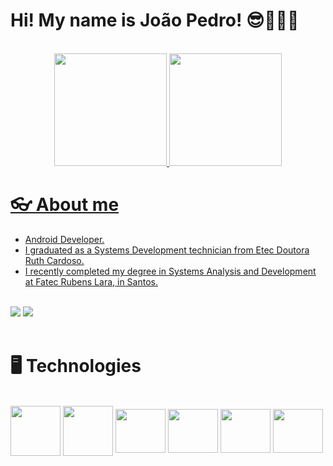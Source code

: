 
# Hi! My name is João Pedro! 😎👨🏽‍💻

<br>

<div align="center">
  <a href="https://github.com/JPedro759">
  <img height="180em" src="https://github-readme-stats.vercel.app/api?username=JPedro759&show_icons=true&theme=tokyonight"/>
  <img height="180em" src="https://github-readme-stats.vercel.app/api/top-langs/?username=JPedro759&layout=compact&langs_count=7&theme=tokyonight"/>
</div>

# 👓 About me
<div>
  <ul>
    <li>Android Developer.</li>
    <li>I graduated as a Systems Development technician from Etec Doutora Ruth Cardoso.</li>
    <li>I recently completed my degree in Systems Analysis and Development at Fatec Rubens Lara, in Santos.</li>
  </ul>
  <br>
  <a href="https://www.linkedin.com/in/joão-pedro-melo-65678322b" target="_blank"><img src="https://img.shields.io/badge/-LinkedIn-%230077B5?style=for-the-badge&logo=linkedin&logoColor=white" target="_blank"></a>
  <a href = "mailto:joaopedromeloo03@gmail.com"><img src="https://img.shields.io/badge/-Gmail-%23333?style=for-the-badge&logo=gmail&logoColor=white" target="_blank"></a>
</div>

<br>

# 🖥️ Technologies
<div style="display: inline_block">
 <br>
  <img align="center" height="80" width="80" src="https://cdn.jsdelivr.net/gh/devicons/devicon@latest/icons/android/android-plain-wordmark.svg" />   
  <img align="center" height="80" width="80" src="https://cdn.jsdelivr.net/gh/devicons/devicon@latest/icons/kotlin/kotlin-original.svg" />
  <img align="center" height="70" width="80" src="https://cdn.jsdelivr.net/gh/devicons/devicon@latest/icons/firebase/firebase-original.svg" />
  <img align="center" height="70" width="80" src="https://cdn.jsdelivr.net/gh/devicons/devicon@latest/icons/androidstudio/androidstudio-original.svg" />
  <img align="center" height="70" width="80" src="https://cdn.jsdelivr.net/gh/devicons/devicon@latest/icons/java/java-original-wordmark.svg" />
  <img align="center" height="70" width="80" src="https://cdn.jsdelivr.net/gh/devicons/devicon@latest/icons/xml/xml-original.svg" />
</div>

